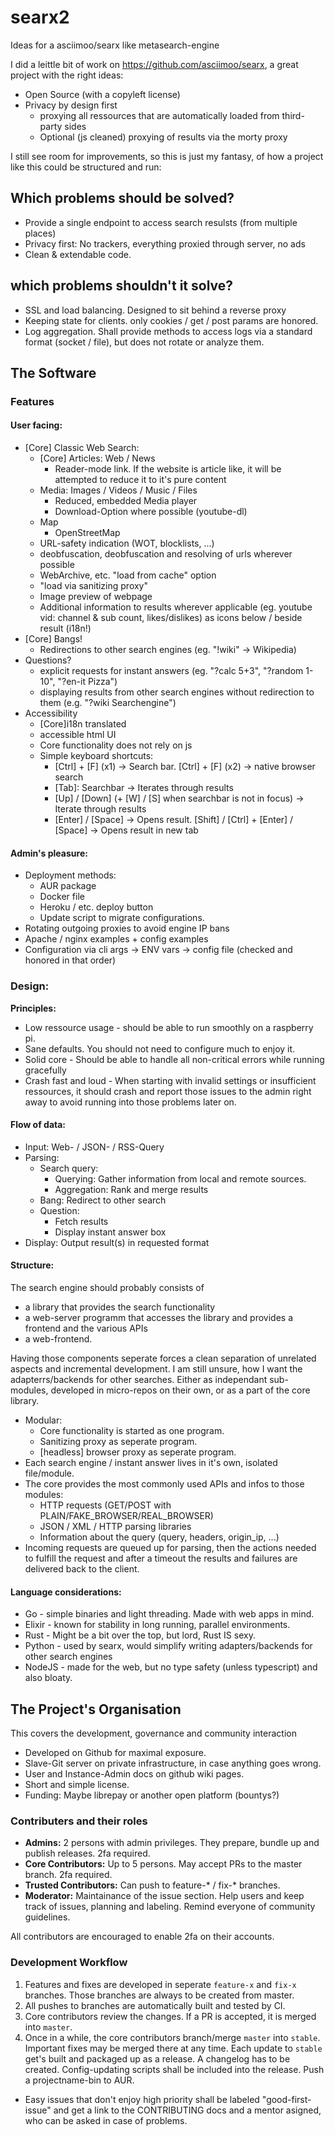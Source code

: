 # searx2

Ideas for a asciimoo/searx like metasearch-engine

I did a leittle bit of work on https://github.com/asciimoo/searx, a great project with the right ideas:
- Open Source (with a copyleft license)
- Privacy by design first
  - proxying all ressources that are automatically loaded from third-party sides
  - Optional (js cleaned) proxying of results via the morty proxy


I still see room for improvements, so this is just my fantasy, of how a project like this could be structured and run:

## Which problems should be solved?
- Provide a single endpoint to access search resulsts (from multiple places)
- Privacy first: No trackers, everything proxied through server, no ads
- Clean & extendable code.

## which problems shouldn't it solve?
- SSL and load balancing. Designed to sit behind a reverse proxy
- Keeping state for clients. only cookies / get / post params are honored.
- Log aggregation. Shall provide methods to access logs via a standard format (socket / file), but does not rotate or analyze them.
  

## The Software

### Features

#### User facing:

- [Core] Classic Web Search:
  - [Core] Articles: Web / News
    - Reader-mode link. If the website is article like, it will be attempted to reduce it to it's pure content
  - Media: Images / Videos / Music / Files
    - Reduced, embedded Media player
    - Download-Option where possible (youtube-dl)
  - Map
    - OpenStreetMap
  - URL-safety indication (WOT, blocklists, ...)
  - deobfuscation, deobfuscation and resolving of urls wherever possible
  - WebArchive, etc. "load from cache" option
  - "load via sanitizing proxy"
  - Image preview of webpage
  - Additional information to results wherever applicable (eg. youtube vid: channel & sub count, likes/dislikes) as icons below / beside result (i18n!)
- [Core] Bangs!
  - Redirections to other search engines (eg. "!wiki" -> Wikipedia)
- Questions?
  - explicit requests for instant answers (eg. "?calc 5+3", "?random 1-10", "?en-it Pizza")
  - displaying results from other search engines without redirection to them (e.g. "?wiki Searchengine")
- Accessibility
  - [Core]i18n translated
  - accessible html UI
  - Core functionality does not rely on js
  - Simple keyboard shortcuts:
    - [Ctrl] + [F] (x1) -> Search bar. [Ctrl] + [F] (x2) -> native browser search
    - [Tab]: Searchbar -> Iterates through results
    - [Up] / [Down] (+ [W] / [S] when searchbar is not in focus) -> Iterate through results
    - [Enter] / [Space] -> Opens result. [Shift] / [Ctrl] + [Enter] / [Space] -> Opens result in new tab

#### Admin's pleasure:

- Deployment methods:
  - AUR package
  - Docker file
  - Heroku / etc. deploy button
  - Update script to migrate configurations.
- Rotating outgoing proxies to avoid engine IP bans
- Apache / nginx examples + config examples
- Configuration via cli args -> ENV vars -> config file (checked and honored in that order)


### Design:

**Principles:**
- Low ressource usage - should be able to run smoothly on a raspberry pi.
- Sane defaults. You should not need to configure much to enjoy it.
- Solid core - Should be able to handle all non-critical errors while running gracefully
- Crash fast and loud - When starting with invalid settings or insufficient ressources, it should crash and report those issues to the admin right away to avoid running into those problems later on.


#### Flow of data:

- Input: Web- / JSON- / RSS-Query
- Parsing:
  - Search query:
    - Querying: Gather information from local and remote sources.
    - Aggregation: Rank and merge results
  - Bang: Redirect to other search
  - Question:
    - Fetch results
    - Display instant answer box
- Display: Output result(s) in requested format


#### Structure:

The search engine should probably consists of
- a library that provides the search functionality
- a web-server programm that accesses the library and provides a frontend and the various APIs
- a web-frontend.

Having those components seperate forces a clean separation of unrelated aspects and incremental development. 
I am still unsure, how I want the adapterrs/backends for other searches. Either as independant sub-modules, developed in micro-repos on their own, or as a part of the core library.


- Modular:
  - Core functionality is started as one program.
  - Sanitizing proxy as seperate program.
  - [headless] browser proxy as seperate program.
- Each search engine / instant answer lives in it's own, isolated file/module.
- The core provides the most commonly used APIs and infos to those modules:
  - HTTP requests (GET/POST with PLAIN/FAKE_BROWSER/REAL_BROWSER)
  - JSON / XML / HTTP parsing libraries
  - Information about the query (query, headers, origin_ip, ...)
- Incoming requests are queued up for parsing, then the actions needed to fulfill the request and after a timeout the results and failures are delivered back to the client.



#### Language considerations:
- Go - simple binaries and light threading. Made with web apps in mind.
- Elixir - known for stability in long running, parallel environments.
- Rust - Might be a bit over the top, but lord, Rust IS sexy.
- Python - used by searx, would simplify writing adapters/backends for other search engines
- NodeJS - made for the web, but no type safety (unless typescript) and also bloaty.




## The Project's Organisation
This covers the development, governance and community interaction

- Developed on Github for maximal exposure.
- Slave-Git server on private infrastructure, in case anything goes wrong.
- User and Instance-Admin docs on github wiki pages.
- Short and simple license.
- Funding: Maybe librepay or another open platform (bountys?)

### Contributers and their roles

- **Admins:** 2 persons with admin privileges. They prepare, bundle up and publish releases. 2fa required.
- **Core Contributors:** Up to 5 persons. May accept PRs to the master branch. 2fa required.
- **Trusted Contributors:** Can push to feature-* / fix-* branches.
- **Moderator:** Maintainance of the issue section. Help users and keep track of issues, planning and labeling. Remind everyone of community guidelines.

All contributors are encouraged to enable 2fa on their accounts.


### Development Workflow

1) Features and fixes are developed in seperate `feature-x` and `fix-x` branches. Those branches are always to be created from master.
2) All pushes to branches are automatically built and tested by CI.
3) Core contributors review the changes. If a PR is accepted, it is merged into `master`.
4) Once in a while, the core contributors branch/merge `master` into `stable`. Important fixes may be merged there at any time. Each update to `stable` get's built and packaged up as a release. A changelog has to be created. Config-updating scripts shall be included into the release. Push a projectname-bin to AUR.

- Easy issues that don't enjoy high priority shall be labeled "good-first-issue" and get a link to the CONTRIBUTING docs and a mentor asigned, who can be asked in case of problems.

